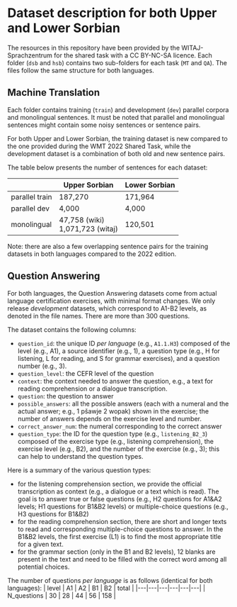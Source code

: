 # Dataset description for both Upper and Lower Sorbian

The resources in this repository have been provided by the WITAJ-Sprachzentrum for the shared task with a CC BY-NC-SA licence.
Each folder (`dsb` and `hsb`) contains two sub-folders for each task (`MT` and `QA`).
The files follow the same structure for both languages.

## Machine Translation

Each folder contains training (`train`) and development (`dev`) parallel corpora and monolingual sentences. It must be noted that parallel and monolingual sentences might contain some noisy sentences or sentence pairs.

For both Upper and Lower Sorbian, the training dataset is new compared to the one provided during the WMT 2022 Shared Task, while the development dataset is a combination of both old and new sentence pairs. 

The table below presents the number of sentences for each dataset:

|  | Upper Sorbian | Lower Sorbian |
|---|---|---|
| parallel train | 187,270 | 171,964 |
| parallel dev | 4,000 | 4,000 |
| monolingual | 47,758 (wiki) <br> 1,071,723 (witaj) | 120,501 |

Note: there are also a few overlapping sentence pairs for the training datasets in both languages compared to the 2022 edition.


## Question Answering

For both languages, the Question Answering datasets come from actual language certification exercises, with minimal format changes. 
We only release *development* datasets, which correspond to A1-B2 levels, as denoted in the file names. 
There are more than 300 questions.

The dataset contains the following columns:
- `question_id`: the unique ID *per language* (e.g., `A1.1.H3`) composed of the level (e.g., A1), a source identifier (e.g., 1), a question type (e.g., H for listening, L for reading, and S for grammar exercises), and a question number (e.g., 3).
- `question_level`: the CEFR level of the question
- `context`: the context needed to answer the question, e.g., a text for reading comprehension or a dialogue transcription.
- `question`: the question to answer
- `possible_answers`: all the possible answers (each with a numeral and the actual answer; e.g., 1 pšawje
2 wopak) shown in the exercise; the number of answers depends on the exercise level and number.
- `correct_answer_num`: the numeral corresponding to the correct answer
- `question_type`: the ID for the question type (e.g., `listening_B2_3`) composed of the exercise type (e.g., listening comprehension), the exercise level (e.g., B2), and the number of the exercise (e.g., 3); this can help to understand the question types.

Here is a summary of the various question types:
- for the listening comprehension section, we provide the official transcription as context (e.g., a dialogue or a text which is read). The goal is to answer true or false questions (e.g., H2 questions for A1&A2 levels; H1 questions for B1&B2 levels) or multiple-choice questions (e.g., H3 questions for B1&B2)
- for the reading comprehension section, there are short and longer texts to read and corresponding multiple-choice questions to answer. In the B1&B2 levels, the first exercise (L1) is to find the most appropriate title for a given text.
- for the grammar section (only in the B1 and B2 levels), 12 blanks are present in the text and need to be filled with the correct word among all potential choices.

The number of questions *per language* is as follows (identical for both languages):
| level | A1 | A2 | B1 | B2 | total |
|---|---|---|---|---|---|
| N_questions | 30 | 28 | 44 | 56 | 158 |
